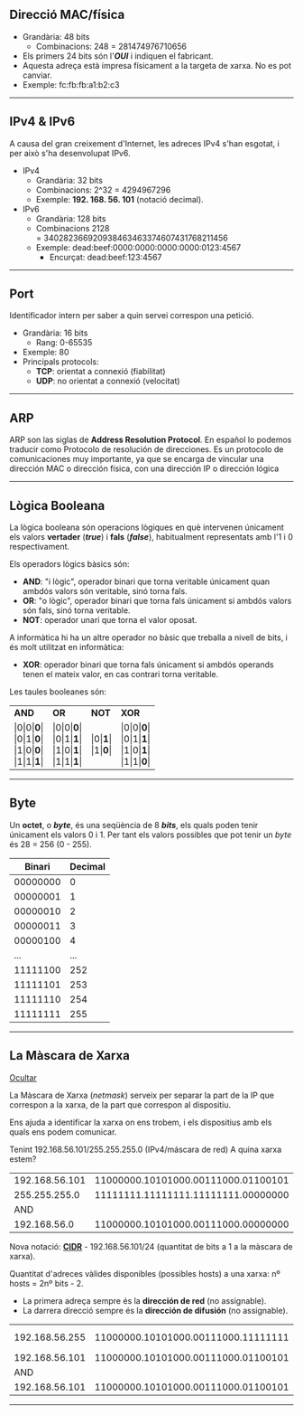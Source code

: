 ## Direcció **MAC**/física

- Grandària: 48 bits  
    - Combinacions: 248 = 281474976710656
- Els primers 24 bits són l'_**OUI**_ i indiquen el fabricant.
- Aquesta adreça està impresa físicament a la targeta de xarxa. No es pot canviar.
- Exemple: fc:fb:fb:a1:b2:c3

---

## IPv4 & IPv6
A causa del gran creixement d'Internet, les adreces IPv4 s'han esgotat, i per això s'ha desenvolupat IPv6.

- IPv4
    - Grandària: 32 bits
    - Combinacions: 2^32 = 4294967296
    - Exemple: **192. 168. 56. 101** (notació decimal).
- IPv6
    - Grandària: 128 bits
    - Combinacions 2128 = 340282366920938463463374607431768211456
    - Exemple: dead:beef:0000:0000:0000:0000:0123:4567
        - Encurçat: dead:beef:123:4567

---

## Port
Identificador intern per saber a quin servei correspon una petició.

- Grandària: 16 bits
    - Rang: 0-65535 
- Exemple: 80
- Principals protocols:
    - **TCP**: orientat a connexió (fiabilitat)
    - **UDP**: no orientat a connexió (velocitat)
---
## ARP

ARP son las siglas de **Address Resolution Protocol**. En español lo podemos traducir como Protocolo de resolución de direcciones. Es un protocolo de comunicaciones muy importante, ya que se encarga de vincular una dirección MAC o dirección física, con una dirección IP o dirección lógica

---
## Lògica Booleana

La lògica booleana són operacions lògiques en què intervenen únicament els valors **vertader** (_**true**_) i **fals** (_**false**_), habitualment representats amb l'1 i 0 respectivament.

Els operadors lògics bàsics són:

- **AND**: "i lògic", operador binari que torna veritable únicament quan ambdós valors són veritable, sinó torna fals.
- **OR**: "o lògic", operador binari que torna fals únicament si ambdós valors són fals, sinó torna veritable.
- **NOT**: operador unari que torna el valor oposat.

A informàtica hi ha un altre operador no bàsic que treballa a nivell de bits, i és molt utilitzat en informàtica:

- **XOR**: operador binari que torna fals únicament si ambdós operands tenen el mateix valor, en cas contrari torna veritable.

Les taules booleanes són:

|                                                                          |                                                                          |                              |                                                                          |
| ------------------------------------------------------------------------ | ------------------------------------------------------------------------ | ---------------------------- | ------------------------------------------------------------------------ |
| **AND**                                                                  | **OR**                                                                   | **NOT**                      | **XOR**                                                                  |
| \|0\|0\|**0**\|<br>\|0\|1\|**0**\|<br>\|1\|0\|**0**\|<br>\|1\|1\|**1**\| | \|0\|0\|**0**\|<br>\|0\|1\|**1**\|<br>\|1\|0\|**1**\|<br>\|1\|1\|**1**\| | \|0\|**1**\|<br>\|1\|**0**\| | \|0\|0\|**0**\|<br>\|0\|1\|**1**\|<br>\|1\|0\|**1**\|<br>\|1\|1\|**0**\| |

---
## Byte
Un **octet**, o **_byte_**, és una seqüència de 8 **_bits_**, els quals poden tenir únicament els valors 0 i 1. Per tant els valors possibles que pot tenir un _byte_ és 28 = 256 (0 - 255).

| Binari   | **Decimal** |
| -------- | ----------- |
| 00000000 | 0           |
| 00000001 | 1           |
| 00000010 | 2           |
| 00000011 | 3           |
| 00000100 | 4           |
| ...      | ...         |
| 11111100 | 252         |
| 11111101 | 253         |
| 11111110 | 254         |
| 11111111 | 255         |

---
## La Màscara de Xarxa

[Ocultar](https://www.campusadams.com/contenidos/espacio/contenido43119/treballant_amb_bits.html# "Ocultar")

La Màscara de Xarxa (_netmask_) serveix per separar la part de la IP que correspon a la xarxa, de la part que correspon al dispositiu.

Ens ajuda a identificar la xarxa on ens trobem, i els dispositius amb els quals ens podem comunicar.

Tenint 192.168.56.101/255.255.255.0 (IPv4/máscara de red) A quina xarxa estem?

|   |   |   |
|---|---|---|
|192.168.56.101|11000000.10101000.00111000.01100101|Host|
|255.255.255.0|11111111.11111111.11111111.00000000|Netmask|
|AND|   |   |
|192.168.56.0|11000000.10101000.00111000.00000000|Network|

Nova notació: [**CIDR**](https://www.campusadams.com/contenidos/espacio/contenido43119/treballant_amb_bits.html#t16d8fe88-f40b-f3ac-d209-8a00d1b97acf) - 192.168.56.101/24 (quantitat de bits a 1 a la màscara de xarxa).

Quantitat d'adreces vàlides disponibles (possibles hosts) a una xarxa: nº hosts = 2nº bits - 2.

- La primera adreça sempre és la **dirección de red** (no assignable).
- La darrera direcció sempre és la **dirección de difusión** (no assignable).

|   |   |   |
|---|---|---|
|192.168.56.255|11000000.10101000.00111000.11111111|Broadcast address|
|192.168.56.101|11000000.10101000.00111000.01100101|Host|
|AND|   |   |
|192.168.56.101|11000000.10101000.00111000.01100101|Host|

---
